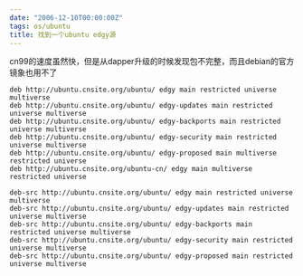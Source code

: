 ```yaml
---
date: "2006-12-10T00:00:00Z"
tags: os/ubuntu
title: 找到一个ubuntu edgy源
---
```


cn99的速度虽然快，但是从dapper升级的时候发现包不完整，而且debian的官方镜象也用不了

    deb http://ubuntu.cnsite.org/ubuntu/ edgy main restricted universe multiverse
    deb http://ubuntu.cnsite.org/ubuntu/ edgy-updates main restricted universe multiverse
    deb http://ubuntu.cnsite.org/ubuntu/ edgy-backports main restricted universe multiverse
    deb http://ubuntu.cnsite.org/ubuntu/ edgy-security main restricted universe multiverse
    deb http://ubuntu.cnsite.org/ubuntu/ edgy-proposed main multiverse restricted universe
    deb http://ubuntu.cnsite.org/ubuntu-cn/ edgy main multiverse restricted universe

    deb-src http://ubuntu.cnsite.org/ubuntu/ edgy main restricted universe multiverse
    deb-src http://ubuntu.cnsite.org/ubuntu/ edgy-updates main restricted universe multiverse
    deb-src http://ubuntu.cnsite.org/ubuntu/ edgy-backports main restricted universe multiverse
    deb-src http://ubuntu.cnsite.org/ubuntu/ edgy-security main restricted universe multiverse
    deb-src http://ubuntu.cnsite.org/ubuntu/ edgy-proposed main restricted universe multiverse
